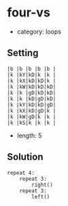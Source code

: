 # four-vs
- category: loops

## Setting

```
|b |b |b |b |b |
|k |kY|kD|k |k |
|k |kX|kD|kD|k |
|k |kW|kD|kD|kD|
|k |k |gD|kD|kD|
|k |k |kD|gD|kD|
|k |kY|kD|kD|gD|
|k |kX|kD|gD|k |
|k |kW|gD|k |k |
|k |kS|k |k |k |
```

- length: 5

## Solution

```
repeat 4:
    repeat 3:
        right()
    repeat 3:
        left()
```
